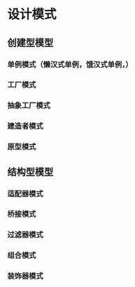 # 设计模式
## 创建型模型
### 单例模式（懒汉式单例，饿汉式单例，）
### 工厂模式
### 抽象工厂模式
### 建造者模式
### 原型模式
## 结构型模型
### 适配器模式
### 桥接模式
### 过滤器模式
### 组合模式
### 装饰器模式
